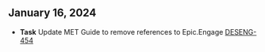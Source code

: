 ## January 16, 2024
- **Task** Update MET Guide to remove references to Epic.Engage [DESENG-454](https://apps.itsm.gov.bc.ca/jira/browse/DESENG-454)
